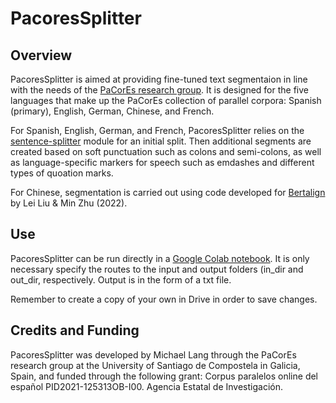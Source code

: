 # PacoresSplitter

## Overview
PacoresSplitter is aimed at providing fine-tuned text segmentaion in line with the needs of the [PaCorEs research group](https://www.pacores.eu/). It is designed for the five languages that make up the PaCorEs collection of parallel corpora: Spanish (primary), English, German, Chinese, and French.

For Spanish, English, German, and French, PacoresSplitter relies on the [sentence-splitter](https://pypi.org/project/sentence-splitter/) module for an initial split. Then additional segments are created based on soft punctuation such as colons and semi-colons, as well as language-specific markers for speech such as emdashes and different types of quoation marks.

For Chinese, segmentation is carried out using code developed for [Bertalign](https://github.com/bfsujason/bertalign/tree/main) by Lei Liu & Min Zhu (2022).

## Use
PacoresSplitter can be run directly in a [Google Colab notebook](https://colab.research.google.com/drive/1iWqQQE9PuiGy4MmjLfV6KSEmLMafNZqM?usp=sharing). It is only necessary specify the routes to the input and output folders (in_dir and out_dir, respectively. Output is in the form of a txt file.

Remember to create a copy of your own in Drive in order to save changes.

## Credits and Funding
PacoresSplitter was developed by Michael Lang through the PaCorEs research group at the University of Santiago de Compostela in Galicia, Spain, and funded through the following grant: Corpus paralelos online del español PID2021-125313OB-I00. Agencia Estatal de Investigación.
